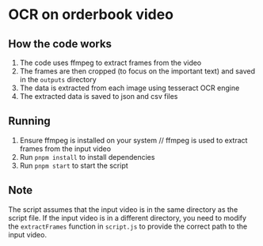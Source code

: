 # OCR on orderbook video

## How the code works

1. The code uses ffmpeg to extract frames from the video
2. The frames are then cropped (to focus on the important text) and saved in the `outputs` directory
3. The data is extracted from each image using tesseract OCR engine
4. The extracted data is saved to json and csv files

## Running

1. Ensure ffmpeg is installed on your system // ffmpeg is used to extract frames from the input video
2. Run `pnpm install` to install dependencies
3. Run `pnpm start` to start the script

## Note

The script assumes that the input video is in the same directory as the script file. If the input video is in a different directory, you need to modify the `extractFrames` function in `script.js` to provide the correct path to the input video.
